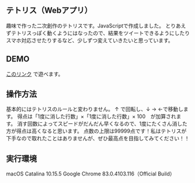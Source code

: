 ## テトリス（Webアプリ）
趣味で作った二次創作のテトリスです。JavaScriptで作成しました。
とりあえずテトリスっぽく動くようにはなったので、結果をツイートできるようにしたりスマホ対応させたりするなど、少しずつ変えていきたいと思っています。

## DEMO
[このリンク](https://mayu-snba19.github.io/tetris/) で遊べます。

## 操作方法

基本的にはテトリスのルールと変わりません。
↑ で回転し、↓ → ←で移動します。
得点は「1度に消した行数」×「1度に消した行数」× 100　が加算されます。
消す回数によってスピードがだんだん早くなるので、1度にたくさん消した方が得点は高くなると思います。
点数の上限は99999点です！私はテトリスが下手なので取れたことはありませんが、ぜひ最高点を目指してみてください！！

## 実行環境
macOS Catalina 10.15.5
Google Chrome 83.0.4103.116（Official Build）
